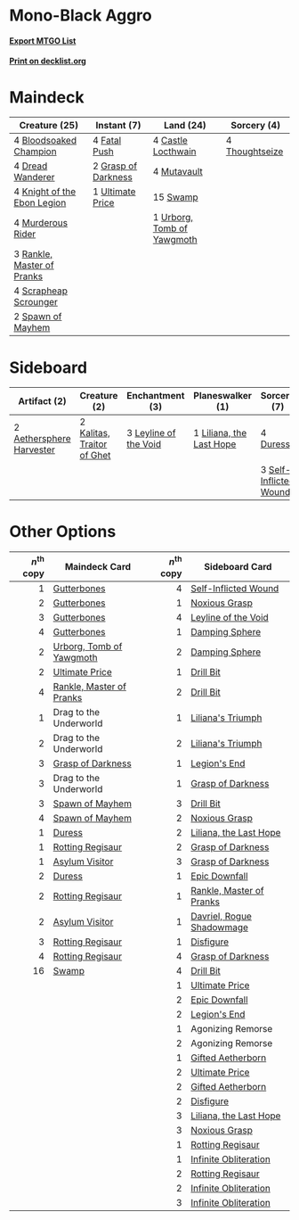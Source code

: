 # Mono-Black Aggro

#### [Export MTGO List](../collection/Mono-Black%20Aggro/Mono-Black%20Aggro.txt)
#### [Print on decklist.org](http://decklist.org/?deckmain=4%09Bloodsoaked%20Champion%0A4%09Castle%20Locthwain%0A4%09Dread%20Wanderer%0A4%09Fatal%20Push%0A2%09Grasp%20of%20Darkness%0A4%09Knight%20of%20the%20Ebon%20Legion%0A4%09Murderous%20Rider%0A4%09Mutavault%0A3%09Rankle,%20Master%20of%20Pranks%0A4%09Scrapheap%20Scrounger%0A2%09Spawn%20of%20Mayhem%0A15%09Swamp%0A4%09Thoughtseize%0A1%09Ultimate%20Price%0A1%09Urborg,%20Tomb%20of%20Yawgmoth&deckside=2%09Aethersphere%20Harvester%0A4%09Duress%0A2%09Kalitas,%20Traitor%20of%20Ghet%0A3%09Leyline%20of%20the%20Void%0A1%09Liliana,%20the%20Last%20Hope%0A3%09Self-Inflicted%20Wound)
# Maindeck

|                                            Creature (25)                                             |                                         Instant (7)                                          |                                              Land (24)                                              |                                       Sorcery (4)                                       |
|------------------------------------------------------------------------------------------------------|----------------------------------------------------------------------------------------------|-----------------------------------------------------------------------------------------------------|-----------------------------------------------------------------------------------------|
|4 [Bloodsoaked Champion](http://gatherer.wizards.com/Pages/Card/Details.aspx?multiverseid=386494)     |4 [Fatal Push](http://gatherer.wizards.com/Pages/Card/Details.aspx?multiverseid=423724)       |4 [Castle Locthwain](http://gatherer.wizards.com/Pages/Card/Details.aspx?multiverseid=473203)        |4 [Thoughtseize](http://gatherer.wizards.com/Pages/Card/Details.aspx?multiverseid=438676)|
|4 [Dread Wanderer](http://gatherer.wizards.com/Pages/Card/Details.aspx?multiverseid=426790)           |2 [Grasp of Darkness](http://gatherer.wizards.com/Pages/Card/Details.aspx?multiverseid=407595)|4 [Mutavault](http://gatherer.wizards.com/Pages/Card/Details.aspx?multiverseid=370733)               |                                                                                         |
|4 [Knight of the Ebon Legion](http://gatherer.wizards.com/Pages/Card/Details.aspx?multiverseid=466859)|1 [Ultimate Price](http://gatherer.wizards.com/Pages/Card/Details.aspx?multiverseid=394735)   |15 [Swamp](http://gatherer.wizards.com/Pages/Card/Details.aspx?multiverseid=439858)                  |                                                                                         |
|4 [Murderous Rider](http://gatherer.wizards.com/Pages/Card/Details.aspx?multiverseid=473059)          |                                                                                              |1 [Urborg, Tomb of Yawgmoth](http://gatherer.wizards.com/Pages/Card/Details.aspx?multiverseid=383425)|                                                                                         |
|3 [Rankle, Master of Pranks](http://gatherer.wizards.com/Pages/Card/Details.aspx?multiverseid=473063) |                                                                                              |                                                                                                     |                                                                                         |
|4 [Scrapheap Scrounger](http://gatherer.wizards.com/Pages/Card/Details.aspx?multiverseid=417804)      |                                                                                              |                                                                                                     |                                                                                         |
|2 [Spawn of Mayhem](http://gatherer.wizards.com/Pages/Card/Details.aspx?multiverseid=457229)          |                                                                                              |                                                                                                     |                                                                                         |


# Sideboard

|                                           Artifact (2)                                            |                                            Creature (2)                                             |                                        Enchantment (3)                                         |                                         Planeswalker (1)                                          |                                           Sorcery (7)                                           |
|---------------------------------------------------------------------------------------------------|-----------------------------------------------------------------------------------------------------|------------------------------------------------------------------------------------------------|---------------------------------------------------------------------------------------------------|-------------------------------------------------------------------------------------------------|
|2 [Aethersphere Harvester](http://gatherer.wizards.com/Pages/Card/Details.aspx?multiverseid=423809)|2 [Kalitas, Traitor of Ghet](http://gatherer.wizards.com/Pages/Card/Details.aspx?multiverseid=407596)|3 [Leyline of the Void](http://gatherer.wizards.com/Pages/Card/Details.aspx?multiverseid=107682)|1 [Liliana, the Last Hope](http://gatherer.wizards.com/Pages/Card/Details.aspx?multiverseid=414388)|4 [Duress](http://gatherer.wizards.com/Pages/Card/Details.aspx?multiverseid=14557)               |
|                                                                                                   |                                                                                                     |                                                                                                |                                                                                                   |3 [Self-Inflicted Wound](http://gatherer.wizards.com/Pages/Card/Details.aspx?multiverseid=394686)|


# Other Options

|*n*<sup>th</sup> copy|                                           Maindeck Card                                           |*n*<sup>th</sup> copy|                                           Sideboard Card                                           |
|--------------------:|---------------------------------------------------------------------------------------------------|--------------------:|----------------------------------------------------------------------------------------------------|
|                    1|[Gutterbones](http://gatherer.wizards.com/Pages/Card/Details.aspx?multiverseid=457220)             |                    4|[Self-Inflicted Wound](http://gatherer.wizards.com/Pages/Card/Details.aspx?multiverseid=394686)     |
|                    2|[Gutterbones](http://gatherer.wizards.com/Pages/Card/Details.aspx?multiverseid=457220)             |                    1|[Noxious Grasp](http://gatherer.wizards.com/Pages/Card/Details.aspx?multiverseid=466864)            |
|                    3|[Gutterbones](http://gatherer.wizards.com/Pages/Card/Details.aspx?multiverseid=457220)             |                    4|[Leyline of the Void](http://gatherer.wizards.com/Pages/Card/Details.aspx?multiverseid=107682)      |
|                    4|[Gutterbones](http://gatherer.wizards.com/Pages/Card/Details.aspx?multiverseid=457220)             |                    1|[Damping Sphere](http://gatherer.wizards.com/Pages/Card/Details.aspx?multiverseid=443101)           |
|                    2|[Urborg, Tomb of Yawgmoth](http://gatherer.wizards.com/Pages/Card/Details.aspx?multiverseid=383425)|                    2|[Damping Sphere](http://gatherer.wizards.com/Pages/Card/Details.aspx?multiverseid=443101)           |
|                    2|[Ultimate Price](http://gatherer.wizards.com/Pages/Card/Details.aspx?multiverseid=394735)          |                    1|[Drill Bit](http://gatherer.wizards.com/Pages/Card/Details.aspx?multiverseid=457217)                |
|                    4|[Rankle, Master of Pranks](http://gatherer.wizards.com/Pages/Card/Details.aspx?multiverseid=473063)|                    2|[Drill Bit](http://gatherer.wizards.com/Pages/Card/Details.aspx?multiverseid=457217)                |
|                    1|Drag to the Underworld                                                                             |                    1|[Liliana's Triumph](http://gatherer.wizards.com/Pages/Card/Details.aspx?multiverseid=461025)        |
|                    2|Drag to the Underworld                                                                             |                    2|[Liliana's Triumph](http://gatherer.wizards.com/Pages/Card/Details.aspx?multiverseid=461025)        |
|                    3|[Grasp of Darkness](http://gatherer.wizards.com/Pages/Card/Details.aspx?multiverseid=407595)       |                    1|[Legion's End](http://gatherer.wizards.com/Pages/Card/Details.aspx?multiverseid=466860)             |
|                    3|Drag to the Underworld                                                                             |                    1|[Grasp of Darkness](http://gatherer.wizards.com/Pages/Card/Details.aspx?multiverseid=407595)        |
|                    3|[Spawn of Mayhem](http://gatherer.wizards.com/Pages/Card/Details.aspx?multiverseid=457229)         |                    3|[Drill Bit](http://gatherer.wizards.com/Pages/Card/Details.aspx?multiverseid=457217)                |
|                    4|[Spawn of Mayhem](http://gatherer.wizards.com/Pages/Card/Details.aspx?multiverseid=457229)         |                    2|[Noxious Grasp](http://gatherer.wizards.com/Pages/Card/Details.aspx?multiverseid=466864)            |
|                    1|[Duress](http://gatherer.wizards.com/Pages/Card/Details.aspx?multiverseid=14557)                   |                    2|[Liliana, the Last Hope](http://gatherer.wizards.com/Pages/Card/Details.aspx?multiverseid=414388)   |
|                    1|[Rotting Regisaur](http://gatherer.wizards.com/Pages/Card/Details.aspx?multiverseid=466865)        |                    2|[Grasp of Darkness](http://gatherer.wizards.com/Pages/Card/Details.aspx?multiverseid=407595)        |
|                    1|[Asylum Visitor](http://gatherer.wizards.com/Pages/Card/Details.aspx?multiverseid=409846)          |                    3|[Grasp of Darkness](http://gatherer.wizards.com/Pages/Card/Details.aspx?multiverseid=407595)        |
|                    2|[Duress](http://gatherer.wizards.com/Pages/Card/Details.aspx?multiverseid=14557)                   |                    1|[Epic Downfall](http://gatherer.wizards.com/Pages/Card/Details.aspx?multiverseid=473047)            |
|                    2|[Rotting Regisaur](http://gatherer.wizards.com/Pages/Card/Details.aspx?multiverseid=466865)        |                    1|[Rankle, Master of Pranks](http://gatherer.wizards.com/Pages/Card/Details.aspx?multiverseid=473063) |
|                    2|[Asylum Visitor](http://gatherer.wizards.com/Pages/Card/Details.aspx?multiverseid=409846)          |                    1|[Davriel, Rogue Shadowmage](http://gatherer.wizards.com/Pages/Card/Details.aspx?multiverseid=461010)|
|                    3|[Rotting Regisaur](http://gatherer.wizards.com/Pages/Card/Details.aspx?multiverseid=466865)        |                    1|[Disfigure](http://gatherer.wizards.com/Pages/Card/Details.aspx?multiverseid=442076)                |
|                    4|[Rotting Regisaur](http://gatherer.wizards.com/Pages/Card/Details.aspx?multiverseid=466865)        |                    4|[Grasp of Darkness](http://gatherer.wizards.com/Pages/Card/Details.aspx?multiverseid=407595)        |
|                   16|[Swamp](http://gatherer.wizards.com/Pages/Card/Details.aspx?multiverseid=439858)                   |                    4|[Drill Bit](http://gatherer.wizards.com/Pages/Card/Details.aspx?multiverseid=457217)                |
|                     |                                                                                                   |                    1|[Ultimate Price](http://gatherer.wizards.com/Pages/Card/Details.aspx?multiverseid=394735)           |
|                     |                                                                                                   |                    2|[Epic Downfall](http://gatherer.wizards.com/Pages/Card/Details.aspx?multiverseid=473047)            |
|                     |                                                                                                   |                    2|[Legion's End](http://gatherer.wizards.com/Pages/Card/Details.aspx?multiverseid=466860)             |
|                     |                                                                                                   |                    1|Agonizing Remorse                                                                                   |
|                     |                                                                                                   |                    2|Agonizing Remorse                                                                                   |
|                     |                                                                                                   |                    1|[Gifted Aetherborn](http://gatherer.wizards.com/Pages/Card/Details.aspx?multiverseid=423728)        |
|                     |                                                                                                   |                    2|[Ultimate Price](http://gatherer.wizards.com/Pages/Card/Details.aspx?multiverseid=394735)           |
|                     |                                                                                                   |                    2|[Gifted Aetherborn](http://gatherer.wizards.com/Pages/Card/Details.aspx?multiverseid=423728)        |
|                     |                                                                                                   |                    2|[Disfigure](http://gatherer.wizards.com/Pages/Card/Details.aspx?multiverseid=442076)                |
|                     |                                                                                                   |                    3|[Liliana, the Last Hope](http://gatherer.wizards.com/Pages/Card/Details.aspx?multiverseid=414388)   |
|                     |                                                                                                   |                    3|[Noxious Grasp](http://gatherer.wizards.com/Pages/Card/Details.aspx?multiverseid=466864)            |
|                     |                                                                                                   |                    1|[Rotting Regisaur](http://gatherer.wizards.com/Pages/Card/Details.aspx?multiverseid=466865)         |
|                     |                                                                                                   |                    1|[Infinite Obliteration](http://gatherer.wizards.com/Pages/Card/Details.aspx?multiverseid=398503)    |
|                     |                                                                                                   |                    2|[Rotting Regisaur](http://gatherer.wizards.com/Pages/Card/Details.aspx?multiverseid=466865)         |
|                     |                                                                                                   |                    2|[Infinite Obliteration](http://gatherer.wizards.com/Pages/Card/Details.aspx?multiverseid=398503)    |
|                     |                                                                                                   |                    3|[Infinite Obliteration](http://gatherer.wizards.com/Pages/Card/Details.aspx?multiverseid=398503)    |

